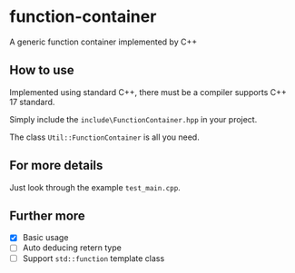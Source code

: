 # function-container
A generic function container implemented by C++

## How to use
Implemented using standard C++, there must be a compiler supports C++ 17 standard.

Simply include the `include\FunctionContainer.hpp` in your project.

The class `Util::FunctionContainer` is all you need.

## For more details
Just look through the example `test_main.cpp`.

## Further more
- [x] Basic usage
- [ ] Auto deducing retern type
- [ ] Support `std::function` template class